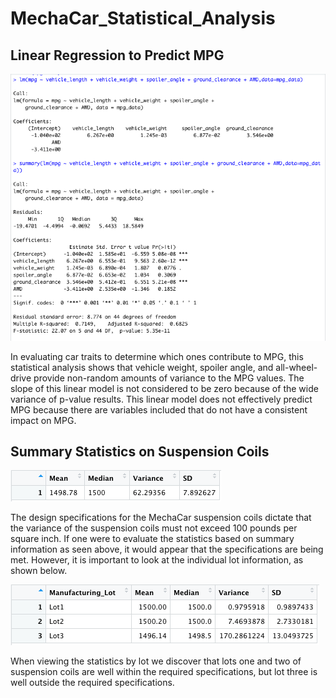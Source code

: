 # MechaCar_Statistical_Analysis

## Linear Regression to Predict MPG
![MechaCar MPG](https://github.com/jkannis/MechaCar_Statistical_Analysis/blob/main/Resources/Deliverable1.png)

In evaluating car traits to determine which ones contribute to MPG, this statistical analysis shows that vehicle weight, spoiler angle, and all-wheel-drive provide non-random amounts of variance to the MPG values. The slope of this linear model is not considered to be zero because of the wide variance of p-value results. This linear model does not effectively predict MPG because there are variables included that do not have a consistent impact on MPG.

## Summary Statistics on Suspension Coils
![Total Summary](https://github.com/jkannis/MechaCar_Statistical_Analysis/blob/main/Resources/TotalSummary.png)

The design specifications for the MechaCar suspension coils dictate that the variance of the suspension coils must not exceed 100 pounds per square inch. If one were to evaluate the statistics based on summary information as seen above, it would appear that the specifications are being met. However, it is important to look at the individual lot information, as shown below.

![Lot Summary](https://github.com/jkannis/MechaCar_Statistical_Analysis/blob/main/Resources/LotSummary.png)

When viewing the statistics by lot we discover that lots one and two of suspension coils are well within the required specifications, but lot three is well outside the required specifications.